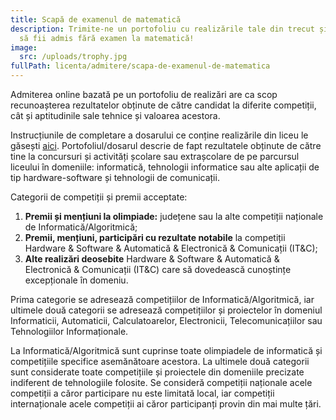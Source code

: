 ```yaml
---
title: Scapă de examenul de matematică
description: Trimite-ne un portofoliu cu realizările tale din trecut și ai șanse
  să fii admis fără examen la matematică!
image:
  src: /uploads/trophy.jpg
fullPath: licenta/admitere/scapa-de-examenul-de-matematica
---
```

Admiterea online bazată pe un portofoliu de realizări are ca scop recunoașterea rezultatelor obținute de către candidat la diferite competiții, cât și aptitudinile sale tehnice și valoarea acestora.

Instrucțiunile de completare a dosarului ce conține realizările din liceu le găsești [aici](https://www.upt.ro/img/files/2020-2021/admitere/licenta/Anexa5_la_metod-admitere-licenta-2021-2022.pdf). Portofoliul/dosarul descrie de fapt rezultatele obținute de către tine la concursuri și activități școlare sau extrașcolare de pe parcursul liceului în domeniile: informatică, tehnologii informatice sau alte aplicații de tip hardware-software și tehnologii de comunicații.

Categorii de competiții și premii acceptate:

1. **Premii și mențiuni la olimpiade:** județene sau la alte competiții naționale de Informatică/Algoritmică; 
2. **Premii, mențiuni, participări cu rezultate notabile** la competiții Hardware & Software & Automatică & Electronică & Comunicații (IT&C);
3. **Alte realizări deosebite** Hardware & Software & Automatică & Electronică & Comunicații (IT&C) care să dovedească cunoștințe excepționale în domeniu.

Prima categorie se adresează competițiilor de Informatică/Algoritmică, iar ultimele două categorii se adresează competițiilor și proiectelor în domeniul Informaticii, Automaticii, Calculatoarelor, Electronicii, Telecomunicațiilor sau Tehnologiilor Informaționale.

La Informatică/Algoritmică sunt cuprinse toate olimpiadele de informatică și competițiile specifice asemănătoare acestora. La ultimele două categorii sunt considerate toate competițiile și proiectele din domeniile precizate indiferent de tehnologiile folosite. Se consideră competiții naționale acele competiții a căror participare nu este limitată local, iar competiții internaționale acele competiții ai căror participanți provin din mai multe țări.

<Attachment label="Șablon Portofoliu" file="/uploads/portofoliu_numeprenume.docx"></Attachment>

<Attachment label="Exemplu de portofoliu completat" file="/uploads/portofoliu_popdana.pdf"></Attachment>

<Attachment label="Exemplu de dosar" file="/uploads/popdana.zip"></Attachment>